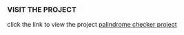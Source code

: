 ### VISIT THE PROJECT

click the link to view the project [palindrome checker project](https://vishwa-radhya.github.io/palindrome-checker/)
